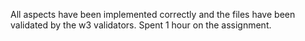 All aspects have been implemented correctly and the files have been validated by the w3 validators.
Spent 1 hour on the assignment.